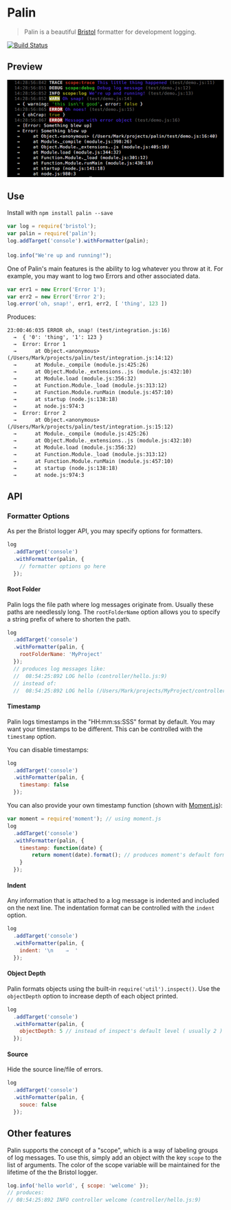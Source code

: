 # Palin
> Palin is a beautiful [Bristol](https://github.com/TomFrost/Bristol) formatter for development logging.

[![Build Status](https://travis-ci.org/MarkHerhold/palin.svg?branch=master)](https://travis-ci.org/MarkHerhold/palin)

## Preview
![preview](preview.png)

## Use
Install with `npm install palin --save`

```js
var log = require('bristol');
var palin = require('palin');
log.addTarget('console').withFormatter(palin);

log.info("We're up and running!");
```

One of Palin's main features is the ability to log whatever you throw at it. For example, you may want to log two Errors and other associated data.
```js
var err1 = new Error('Error 1');
var err2 = new Error('Error 2');
log.error('oh, snap!', err1, err2, [ 'thing', 123 ])
```
Produces:
```
23:00:46:035 ERROR oh, snap! (test/integration.js:16)
  →  { '0': 'thing', '1': 123 }
  →  Error: Error 1
  →      at Object.<anonymous> (/Users/Mark/projects/palin/test/integration.js:14:12)
  →      at Module._compile (module.js:425:26)
  →      at Object.Module._extensions..js (module.js:432:10)
  →      at Module.load (module.js:356:32)
  →      at Function.Module._load (module.js:313:12)
  →      at Function.Module.runMain (module.js:457:10)
  →      at startup (node.js:138:18)
  →      at node.js:974:3
  →  Error: Error 2
  →      at Object.<anonymous> (/Users/Mark/projects/palin/test/integration.js:15:12)
  →      at Module._compile (module.js:425:26)
  →      at Object.Module._extensions..js (module.js:432:10)
  →      at Module.load (module.js:356:32)
  →      at Function.Module._load (module.js:313:12)
  →      at Function.Module.runMain (module.js:457:10)
  →      at startup (node.js:138:18)
  →      at node.js:974:3
```

## API

### Formatter Options
As per the Bristol logger API, you may specify options for formatters.

```js
log
  .addTarget('console')
  .withFormatter(palin, {
    // formatter options go here
  });
```

#### Root Folder
Palin logs the file path where log messages originate from. Usually these paths are needlessly long. The `rootFolderName` option allows you to specify a string prefix of where to shorten the path.

```js
log
  .addTarget('console')
  .withFormatter(palin, {
    rootFolderName: 'MyProject'
  });
  // produces log messages like:
  //  08:54:25:892 LOG hello (controller/hello.js:9)
  // instead of:
  //  08:54:25:892 LOG hello (/Users/Mark/projects/MyProject/controller/hello.js:9)
```

#### Timestamp
Palin logs timestamps in the "HH:mm:ss:SSS" format by default. You may want your timestamps to be different. This can be controlled with the `timestamp` option.

You can disable timestamps:
```js
log
  .addTarget('console')
  .withFormatter(palin, {
    timestamp: false
  });
```

You can also provide your own timestamp function (shown with [Moment.js](https://github.com/moment/moment)):
```js
var moment = require('moment'); // using moment.js
log
  .addTarget('console')
  .withFormatter(palin, {
    timestamp: function(date) {
        return moment(date).format(); // produces moment's default format
    }
  });
```

#### Indent
Any information that is attached to a log message is indented and included on the next line. The indentation format can be controlled with the `indent` option.

```js
log
  .addTarget('console')
  .withFormatter(palin, {
    indent: '\n    ⇒  '
  });
```

#### Object Depth
Palin formats objects using the built-in `require('util').inspect()`. Use the `objectDepth` option to increase depth of each object printed.

```js
log
  .addTarget('console')
  .withFormatter(palin, {
    objectDepth: 5 // instead of inspect's default level ( usually 2 )
  });
```

#### Source
Hide the source line/file of errors.

```js
log
  .addTarget('console')
  .withFormatter(palin, {
    souce: false
  });
```

## Other features
Palin supports the concept of a "scope", which is a way of labeling groups of log messages. To use this, simply add an object with the key `scope` to the list of arguments. The color of the scope variable will be maintained for the lifetime of the the Bristol logger.

```js
log.info('hello world', { scope: 'welcome' });
// produces:
// 08:54:25:892 INFO controller welcome (controller/hello.js:9)
```
